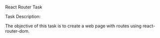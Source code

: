 React Router Task

Task Description:

The objective of this task is to create a web page with routes using react-router-dom.
